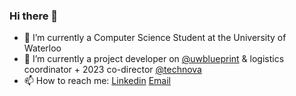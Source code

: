 ### Hi there 👋

- :school_satchel: I’m currently a Computer Science Student at the University of Waterloo
- 🌱 I’m currently a project developer on [@uwblueprint](https://uwblueprint.org/) & logistics coordinator + 2023 co-director [@technova](https://www.itstechnova.org/)
- 📫 How to reach me: [Linkedin](https://www.linkedin.com/in/julianne-jorda/) [Email](mailto:julianne.jorda@yahoo.com)
<!--
[![Julianne's GitHub stats](https://github-readme-stats-git-masterrstaa-rickstaa.vercel.app/api?username=juliannejorda&hide=issues,stars&count_private=true&show_icons=true&theme=aura_dark)](https://github.com/anuraghazra/github-readme-stats)
-->
<!--
**juliannejorda/juliannejorda** is a ✨ _special_ ✨ repository because its `README.md` (this file) appears on your GitHub profile.

Here are some ideas to get you started:

- 🔭 I’m currently working on ...
- 🌱 I’m currently learning ...
- 👯 I’m looking to collaborate on ...
- 🤔 I’m looking for help with ...
- 💬 Ask me about ...
- 📫 How to reach me: ...
- 😄 Pronouns: ...
- ⚡ Fun fact: ...
-->
